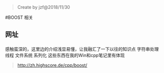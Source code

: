 >Create by jzf@2018/11/30


#BOOST 相关

## 网址
### 
感触蛮深的，这里边的介绍浅显易懂，让我融汇了一下以往的知识点
    字符串处理
    线程
    文件系统
    系列化
这些东西在我的Win和cpp笔记里有体现

>http://zh.highscore.de/cpp/boost/